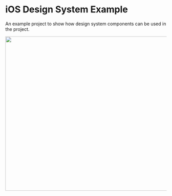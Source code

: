 # iOS Design System Example
An example project to show how design system components can be used in the project.

<img src="Demo/mockup.gif" width="600" height="480">
